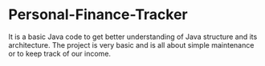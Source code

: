 # Personal-Finance-Tracker
It is a basic Java code to get better understanding of Java structure and its architecture. The project is very basic and is all about simple maintenance or to keep track of our income. 
